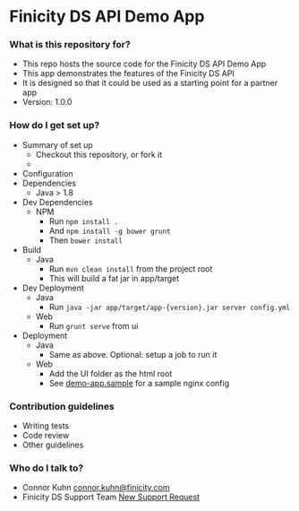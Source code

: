 # Finicity DS API Demo App #

### What is this repository for? ###

* This repo hosts the source code for the Finicity DS API Demo App
* This app demonstrates the features of the Finicity DS API
* It is designed so that it could be used as a starting point for a partner app
* Version: 1.0.0

### How do I get set up? ###

* Summary of set up
    * Checkout this repository, or fork it
    * 
* Configuration
* Dependencies
    * Java > 1.8
* Dev Dependencies
    * NPM
        * Run ```npm install .```
        * And ```npm install -g bower grunt```
        * Then ```bower install```
* Build
    * Java
        * Run ```mvn clean install``` from the project root
        * This will build a fat jar in app/target
* Dev Deployment
    * Java
        * Run ```java -jar app/target/app-{version}.jar server config.yml```
    * Web
        * Run ```grunt serve``` from ui
* Deployment
    * Java
        * Same as above. Optional: setup a job to run it
    * Web
        * Add the UI folder as the html root
        * See [demo-app.sample](demo-app.sample) for a sample nginx config

### Contribution guidelines ###

* Writing tests
* Code review
* Other guidelines

### Who do I talk to? ###

* Connor Kuhn [connor.kuhn@finicity.com](mailto:connor.kuhn@finicity.com)
* Finicity DS Support Team [New Support Request](https://finicity.zendesk.com/hc/en-us/requests/new)
